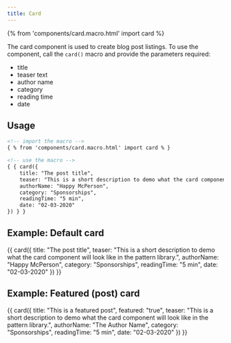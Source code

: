 ```yaml
---
title: Card
---
```


{% from 'components/card.macro.html' import card %}

The card component is used to create blog post listings. To use the component, call the `card()` macro and provide the parameters required:
- title 
- teaser text 
- author name 
- category 
- reading time 
- date


## Usage 

```html 
<!-- import the macro -->
{ % from 'components/card.macro.html' import card % }

<!-- use the macro -->
{ { card({
    title: "The post title",
    teaser: "This is a short description to demo what the card component will look like in the pattern library.",
    authorName: "Happy McPerson",
    category: "Sponsorships",
    readingTime: "5 min",
    date: "02-03-2020"
}) } }
```


## Example: Default card

{{ card({
    title: "The post title",
    teaser: "This is a short description to demo what the card component will look like in the pattern library.",
    authorName: "Happy McPerson",
    category: "Sponsorships",
    readingTime: "5 min",
    date: "02-03-2020"
}) }}


## Example: Featured (post) card

{{ card({
    title: "This is a featured post",
    featured: "true",
    teaser: "This is a short description to demo what the card component will look like in the pattern library.",
    authorName: "The Author Name",
    category: "Sponsorships",
    readingTime: "5 min",
    date: "02-03-2020"
}) }}
